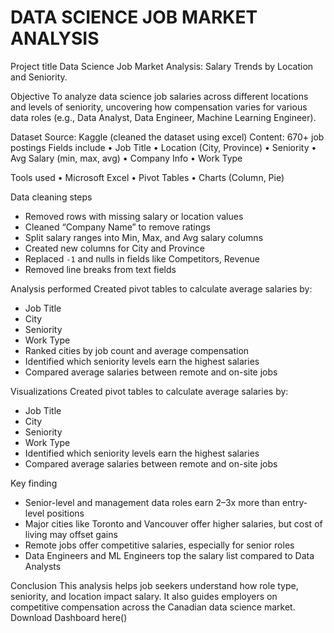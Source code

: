 # DATA SCIENCE JOB MARKET ANALYSIS

Project title
Data Science Job Market Analysis: Salary Trends by Location and Seniority.

Objective
To analyze data science job salaries across different locations and levels of seniority, uncovering how compensation varies for various data roles (e.g., Data Analyst, Data Engineer, Machine Learning Engineer).

Dataset
Source: Kaggle (cleaned the dataset using excel)
Content: 670+ job postings
Fields include
• Job Title
• Location (City, Province)
• Seniority
• Avg Salary (min, max, avg)
• Company Info
• Work Type

Tools used
• Microsoft Excel
• Pivot Tables
• Charts (Column, Pie)

Data cleaning steps
- Removed rows with missing salary or location values
- Cleaned “Company Name” to remove ratings
- Split salary ranges into Min, Max, and Avg salary columns
- Created new columns for City and Province
- Replaced `-1` and nulls in fields like Competitors, Revenue
- Removed line breaks from text fields
  
Analysis performed
Created pivot tables to calculate average salaries by:
  - Job Title
  - City
  - Seniority
  - Work Type
- Ranked cities by job count and average compensation
- Identified which seniority levels earn the highest salaries
- Compared average salaries between remote and on-site jobs
  
Visualizations
Created pivot tables to calculate average salaries by:
  - Job Title
  - City
  - Seniority
  - Work Type
- Identified which seniority levels earn the highest salaries
- Compared average salaries between remote and on-site jobs
  
Key finding
- Senior-level and management data roles earn 2–3x more than entry-level positions
- Major cities like Toronto and Vancouver offer higher salaries, but cost of living may offset gains
- Remote jobs offer competitive salaries, especially for senior roles
- Data Engineers and ML Engineers top the salary list compared to Data Analysts
  
Conclusion
This analysis helps job seekers understand how role type, seniority, and location impact salary. It also guides employers on competitive compensation across the Canadian data science market.
Download Dashboard here()

